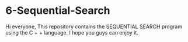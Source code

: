 # 6-Sequential-Search
Hi everyone, This repository contains the SEQUENTIAL SEARCH program using the C + + language. 
I hope you guys can enjoy it.
